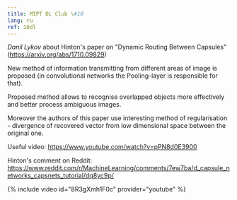 ```yaml
---
title: MIPT DL Club \#10
lang: ru
ref: 10dl
---
```


_Danil Lykov_ about Hinton's paper on "Dynamic Routing Between Capsules" (https://arxiv.org/abs/1710.09829)

New method of information transmitting from different areas of image is proposed (in convolutional networks the Pooling-layer is responsible for that).

Proposed method allows to recognise overlapped objects more effectively and better process ambiguous images.

Moreover the authors of this paper use interesting method of regularisation - divergence of recovered vector from low dimensional space between the original one.

Useful video: https://www.youtube.com/watch?v=pPN8d0E3900

Hinton's comment on Reddit: https://www.reddit.com/r/MachineLearning/comments/7ew7ba/d_capsule_networks_capsnets_tutorial/dq8yc9p/

{% include video id="8R3gXmh1F0c" provider="youtube" %}
